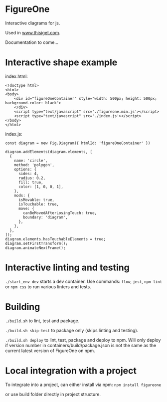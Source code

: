 # FigureOne

Interactive diagrams for js.

Used in www.thisiget.com.

Documentation to come...

# Interactive shape example

index.html:
```
<!doctype html>
<html>
<body>
    <div id="figureOneContainer" style="width: 500px; height: 500px; background-color: black">
    </div>
    <script type="text/javascript" src='./figureone.min.js'></script>
    <script type="text/javascript" src='./index.js'></script>
</body>
</html>
```

index.js:
```
const diagram = new Fig.Diagram({ htmlId: 'figureOneContainer' })

diagram.addElements(diagram.elements, [
  {
    name: 'circle',
    method: 'polygon',
    options: {
      sides: 4,
      radius: 0.2,
      fill: true,
      color: [1, 0, 0, 1],
    },
    mods: {
      isMovable: true,
      isTouchable: true,
      move: {
        canBeMovedAfterLosingTouch: true,
        boundary: 'diagram',
      },
    },
  },
]);
diagram.elements.hasTouchableElements = true;
diagram.setFirstTransform();
diagram.animateNextFrame();
```

# Interactive linting and testing

`./start_env dev` starts a dev container. Use commands: `flow`, `jest`, `npm lint` or `npm css` to run various linters and tests.



# Building

`./build.sh` to lint, test and package.

`./build.sh skip-test` to package only (skips linting and testing).

`./build.sh deploy` to lint, test, package and deploy to npm. Will only deploy if version number in containers/build/package.json is not the same as the current latest version of FigureOne on npm.


# Local integration with a project

To integrate into a project, can either install via npm:
`npm install figureone`

or use build folder directly in project structure.
